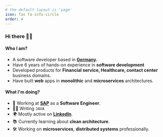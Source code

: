 ```yaml
---
# the default layout is 'page'
icon: fas fa-info-circle
order: 4
---
```


### Hi there 👋👋

#### Who I am?
- A software developer based in **[Germany](https://en.wikipedia.org/wiki/Germany).**
- Have 6 years of hands-on experience in **software development**
- Developed products for **Financial service, Healthcare, contact center** business domains.
- Have built **web** apps in **monolithic** and **microservices** architectures.

#### What I'm doing?
- 🏢 Working at **[SAP](https://www.sap.com/germany/index.html?url_id=auto_hp_redirect_germany)** as a **Software Engineer**.
- 👨‍💻 Writing `JAVA`
- 🌍 Mostly active on **[LinkedIn](https://www.linkedin.com/in/ronokdev)**.
- 📚 Currently learning about **clean architecture**.
- 🛠️ Working on **microservices**, **distributed systems** professionally.

